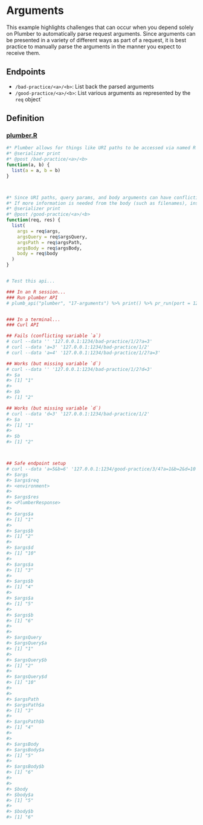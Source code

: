 
<!-- README.md is generated from README.Rmd. Please edit that file -->

# Arguments

This example highlights challenges that can occur when you depend solely
on Plumber to automatically parse request arguments. Since arguments can
be presented in a variety of different ways as part of a request, it is
best practice to manually parse the arguments in the manner you expect
to receive them.

## Endpoints

-   `/bad-practice/<a>/<b>`: List back the parsed arguments
-   `/good-practice/<a>/<b>`: List various arguments as represented by
    the `req` object\`

## Definition

### [plumber.R](plumber.R)

``` r
#* Plumber allows for things like URI paths to be accessed via named R function arguments, but this is generally considered bad practice (see the examples below)
#* @serializer print
#* @post /bad-practice/<a>/<b>
function(a, b) {
  list(a = a, b = b)
}



#* Since URI paths, query params, and body arguments can have conflicting names, it's better practice to access arguments via the request object
#* If more information is needed from the body (such as filenames), inspect `req$body` for more information
#* @serializer print
#* @post /good-practice/<a>/<b>
function(req, res) {
  list(
    args = req$args,
    argsQuery = req$argsQuery,
    argsPath = req$argsPath,
    argsBody = req$argsBody,
    body = req$body
  )
}


# Test this api...

### In an R session...
### Run plumber API
# plumb_api("plumber", "17-arguments") %>% print() %>% pr_run(port = 1234)


### In a terminal...
### Curl API

## Fails (conflicting variable `a`)
# curl --data '' '127.0.0.1:1234/bad-practice/1/2?a=3'
# curl --data 'a=3' '127.0.0.1:1234/bad-practice/1/2'
# curl --data 'a=4' '127.0.0.1:1234/bad-practice/1/2?a=3'

## Works (but missing variable `d`)
# curl --data '' '127.0.0.1:1234/bad-practice/1/2?d=3'
#> $a
#> [1] "1"
#>
#> $b
#> [1] "2"

## Works (but missing variable `d`)
# curl --data 'd=3' '127.0.0.1:1234/bad-practice/1/2'
#> $a
#> [1] "1"
#>
#> $b
#> [1] "2"



## Safe endpoint setup
# curl --data 'a=5&b=6' '127.0.0.1:1234/good-practice/3/4?a=1&b=2&d=10'
#> $args
#> $args$req
#> <environment>
#>
#> $args$res
#> <PlumberResponse>
#>
#> $args$a
#> [1] "1"
#>
#> $args$b
#> [1] "2"
#>
#> $args$d
#> [1] "10"
#>
#> $args$a
#> [1] "3"
#>
#> $args$b
#> [1] "4"
#>
#> $args$a
#> [1] "5"
#>
#> $args$b
#> [1] "6"
#>
#>
#> $argsQuery
#> $argsQuery$a
#> [1] "1"
#>
#> $argsQuery$b
#> [1] "2"
#>
#> $argsQuery$d
#> [1] "10"
#>
#>
#> $argsPath
#> $argsPath$a
#> [1] "3"
#>
#> $argsPath$b
#> [1] "4"
#>
#>
#> $argsBody
#> $argsBody$a
#> [1] "5"
#>
#> $argsBody$b
#> [1] "6"
#>
#>
#> $body
#> $body$a
#> [1] "5"
#>
#> $body$b
#> [1] "6"
```
